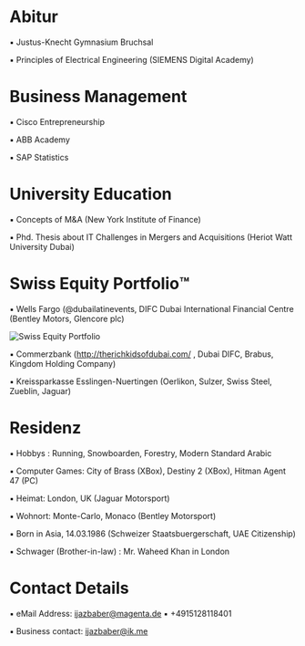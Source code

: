 # Abitur

▪︎ Justus-Knecht Gymnasium Bruchsal

▪︎ Principles of Electrical Engineering (SIEMENS Digital Academy)

# Business Management

▪︎ Cisco Entrepreneurship

▪︎ ABB Academy

▪︎ SAP Statistics 

# University Education 

▪︎ Concepts of M&A (New York Institute of Finance)

▪︎ Phd. Thesis about IT Challenges in Mergers and Acquisitions (Heriot Watt University Dubai)

# Swiss Equity Portfolio™️

▪︎ Wells Fargo (@dubailatinevents, DIFC Dubai International Financial Centre (Bentley Motors, Glencore plc)

![Swiss Equity Portfolio](https://user-images.githubusercontent.com/95079463/160344274-85d86ad3-b3f5-4852-836c-09f5bb1e9170.png)

▪︎ Commerzbank (http://therichkidsofdubai.com/ , Dubai DIFC, Brabus, Kingdom Holding Company) 

▪︎ Kreissparkasse Esslingen-Nuertingen (Oerlikon, Sulzer, Swiss Steel, Zueblin, Jaguar)

# Residenz 

▪︎ Hobbys : Running, Snowboarden, Forestry, Modern Standard Arabic

▪︎ Computer Games: City of Brass (XBox), Destiny 2 (XBox), Hitman Agent 47 (PC)

▪︎ Heimat: London, UK (Jaguar Motorsport)

▪︎ Wohnort: Monte-Carlo, Monaco (Bentley Motorsport)

▪︎ Born in Asia, 14.03.1986  (Schweizer Staatsbuergerschaft, UAE Citizenship)

▪︎ Schwager (Brother-in-law) : Mr. Waheed Khan in London 

# Contact Details 

▪︎ eMail Address: ijazbaber@magenta.de ▪︎ +4915128118401 

▪︎ Business contact: ijazbaber@ik.me

